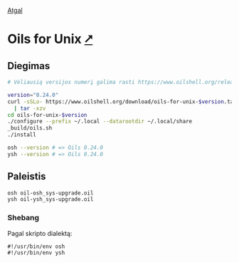 [Atgal](./readme.md)

# Oils for Unix [&#x2B67;](https://www.oilshell.org/)

## Diegimas

```bash
# Vėliausią versijos numerį galima rasti https://www.oilshell.org/release/latest/

version="0.24.0"
curl -sSLo- https://www.oilshell.org/download/oils-for-unix-$version.tar.gz \
  | tar -xzv
cd oils-for-unix-$version
./configure --prefix ~/.local --datarootdir ~/.local/share
_build/oils.sh
./install

osh --version # => Oils 0.24.0
ysh --version # => Oils 0.24.0
```

## Paleistis

```bash
osh oil-osh_sys-upgrade.oil
ysh oil-ysh_sys-upgrade.oil
```

### Shebang

Pagal skripto dialektą:

```shebang
#!/usr/bin/env osh
#!/usr/bin/env ysh
```
